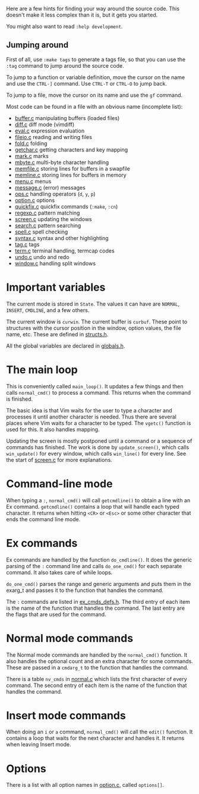 Here are a few hints for finding your way around the source code.  This
doesn't make it less complex than it is, but it gets you started.

You might also want to read `:help development`.

## Jumping around

First of all, use `:make tags` to generate a tags file, so that you can use
the `:tag` command to jump around the source code.

To jump to a function or variable definition, move the cursor on the name and
use the `CTRL-]` command.  Use `CTRL-T` or `CTRL-O` to jump back.

To jump to a file, move the cursor on its name and use the `gf` command.

Most code can be found in a file with an obvious name (incomplete list):
*   [buffer.c](../blob/master/src/buffer.c)	   manipulating buffers (loaded files)
*   [diff.c](../blob/master/src/diff.c)	   diff mode (vimdiff)
*   [eval.c](../blob/master/src/eval.c)	   expression evaluation
*   [fileio.c](../blob/master/src/fileio.c)	   reading and writing files
*   [fold.c](../blob/master/src/fold.c)	   folding
*   [getchar.c](../blob/master/src/getchar.c)  getting characters and key mapping
*   [mark.c](../blob/master/src/mark.c)	   marks
*   [mbyte.c](../blob/master/src/mbyte.c)	   multi-byte character handling
*   [memfile.c](../blob/master/src/memfile.c)  storing lines for buffers in a swapfile
*   [memline.c](../blob/master/src/memline.c)  storing lines for buffers in memory
*   [menu.c](../blob/master/src/menu.c)	   menus
*   [message.c](../blob/master/src/message.c)  (error) messages
*   [ops.c](../blob/master/src/ops.c)          handling operators (`d`, `y`, `p`)
*   [option.c](../blob/master/src/option.c)	   options
*   [quickfix.c](../blob/master/src/quickfix.c) quickfix commands (`:make`, `:cn`)
*   [regexp.c](../blob/master/src/regexp.c)	   pattern matching
*   [screen.c](../blob/master/src/screen.c)	   updating the windows
*   [search.c](../blob/master/src/search.c)	   pattern searching
*   [spell.c](../blob/master/src/spell.c)	   spell checking
*   [syntax.c](../blob/master/src/syntax.c)	   syntax and other highlighting
*   [tag.c](../blob/master/src/tag.c)	   tags
*   [term.c](../blob/master/src/term.c)	   terminal handling, termcap codes
*   [undo.c](../blob/master/src/undo.c)	   undo and redo
*   [window.c](../blob/master/src/window.c)	   handling split windows
	

# Important variables

The current mode is stored in `State`.  The values it can have are `NORMAL`,
`INSERT`, `CMDLINE`, and a few others.

The current window is `curwin`.  The current buffer is `curbuf`.  These point
to structures with the cursor position in the window, option values, the file
name, etc.  These are defined in [structs.h](../blob/master/src/structs.h).

All the global variables are declared in [globals.h](../blob/master/src/globals.h).


# The main loop

This is conveniently called `main_loop()`.  It updates a few things and then
calls `normal_cmd()` to process a command.  This returns when the command is
finished.

The basic idea is that Vim waits for the user to type a character and
processes it until another character is needed.  Thus there are several places
where Vim waits for a character to be typed.  The `vgetc()` function is used for
this.  It also handles mapping.

Updating the screen is mostly postponed until a command or a sequence of
commands has finished.  The work is done by `update_screen()`, which calls
`win_update()` for every window, which calls `win_line()` for every line.
See the start of [screen.c](../blob/master/src/screen.c) for more explanations.


# Command-line mode

When typing a `:`, `normal_cmd()` will call `getcmdline()` to obtain a line with
an Ex command.  `getcmdline()` contains a loop that will handle each typed
character.  It returns when hitting `<CR>` or `<Esc>` or some other character that
ends the command line mode.


# Ex commands

Ex commands are handled by the function `do_cmdline()`.  It does the generic
parsing of the `:` command line and calls `do_one_cmd()` for each separate
command.  It also takes care of while loops.

`do_one_cmd()` parses the range and generic arguments and puts them in the
exarg_t and passes it to the function that handles the command.

The `:` commands are listed in [ex_cmds_defs.h](../blob/master/src/ex_cmds_defs.h). 
The third entry of each item is the
name of the function that handles the command.  The last entry are the flags
that are used for the command.


# Normal mode commands

The Normal mode commands are handled by the `normal_cmd()` function.  It also
handles the optional count and an extra character for some commands.  These
are passed in a `cmdarg_t` to the function that handles the command.

There is a table `nv_cmds` in [normal.c](../blob/master/src/normal.c) which 
lists the first character of every
command.  The second entry of each item is the name of the function that
handles the command.


# Insert mode commands

When doing an `i` or `a` command, `normal_cmd()` will call the `edit()` function.
It contains a loop that waits for the next character and handles it.  It
returns when leaving Insert mode.


# Options

There is a list with all option names in [option.c](../blob/master/src/option.c),
called `options[]`.